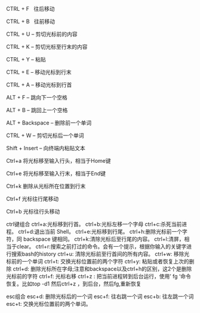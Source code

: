 CTRL + F   往后移动

CTRL + B   往前移动 

CTRL + U – 剪切光标前的内容 

CTRL + K – 剪切光标至行末的内容 

CTRL + Y – 粘贴 

CTRL + E – 移动光标到行末 

CTRL + A – 移动光标到行首 

ALT + F – 跳向下一个空格 

ALT + B – 跳回上一个空格 

ALT + Backspace – 删除前一个单词 

CTRL + W – 剪切光标后一个单词 

Shift + Insert – 向终端内粘贴文本  


Ctrl+a  将光标移至输入行头，相当于Home键

Ctrl+e  将光标移至输入行末，相当于End键

Ctrl+k  删除从光标所在位置到行末

Ctrl+f  光标往行尾移动

Ctrl+b  光标往行头移动


ctrl键组合
ctrl+a:光标移到行首。
ctrl+b:光标左移一个字母
ctrl+c:杀死当前进程。
ctrl+d:退出当前 Shell。
ctrl+e:光标移到行尾。
ctrl+h:删除光标前一个字符，同 backspace 键相同。
ctrl+k:清除光标后至行尾的内容。
ctrl+l:清屏，相当于clear。
ctrl+r:搜索之前打过的命令。会有一个提示，根据你输入的关键字进行搜索bash的history
ctrl+u: 清除光标前至行首间的所有内容。
ctrl+w: 移除光标前的一个单词
ctrl+t: 交换光标位置前的两个字符
ctrl+y: 粘贴或者恢复上次的删除
ctrl+d: 删除光标所在字母;注意和backspace以及ctrl+h的区别，这2个是删除光标前的字符
ctrl+f: 光标右移
ctrl+z : 把当前进程转到后台运行，使用’ fg ‘命令恢复。比如top -d1 然后ctrl+z ，到后台，然后fg,重新恢复

esc组合
esc+d: 删除光标后的一个词
esc+f: 往右跳一个词
esc+b: 往左跳一个词
esc+t: 交换光标位置前的两个单词。
